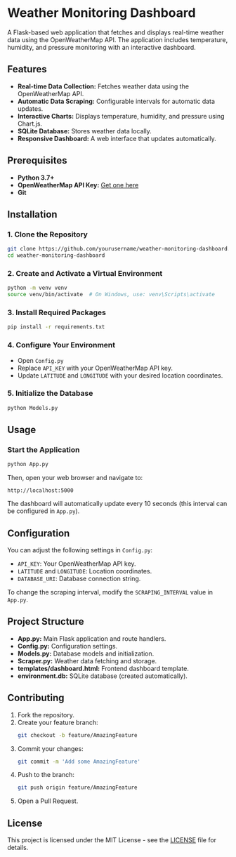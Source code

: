 # Weather Monitoring Dashboard

A Flask-based web application that fetches and displays real-time weather data using the OpenWeatherMap API. The application includes temperature, humidity, and pressure monitoring with an interactive dashboard.

## Features
- **Real-time Data Collection:** Fetches weather data using the OpenWeatherMap API.
- **Automatic Data Scraping:** Configurable intervals for automatic data updates.
- **Interactive Charts:** Displays temperature, humidity, and pressure using Chart.js.
- **SQLite Database:** Stores weather data locally.
- **Responsive Dashboard:** A web interface that updates automatically.

## Prerequisites
- **Python 3.7+**
- **OpenWeatherMap API Key:** [Get one here](https://openweathermap.org/api)
- **Git**

## Installation

### 1. Clone the Repository
```bash
git clone https://github.com/yourusername/weather-monitoring-dashboard.git
cd weather-monitoring-dashboard
```

### 2. Create and Activate a Virtual Environment
```bash
python -m venv venv
source venv/bin/activate  # On Windows, use: venv\Scripts\activate
```

### 3. Install Required Packages
```bash
pip install -r requirements.txt
```

### 4. Configure Your Environment
- Open `Config.py`
- Replace `API_KEY` with your OpenWeatherMap API key.
- Update `LATITUDE` and `LONGITUDE` with your desired location coordinates.

### 5. Initialize the Database
```bash
python Models.py
```

## Usage

### Start the Application
```bash
python App.py
```

Then, open your web browser and navigate to:

```
http://localhost:5000
```

The dashboard will automatically update every 10 seconds (this interval can be configured in `App.py`).

## Configuration
You can adjust the following settings in `Config.py`:
- `API_KEY`: Your OpenWeatherMap API key.
- `LATITUDE` and `LONGITUDE`: Location coordinates.
- `DATABASE_URI`: Database connection string.

To change the scraping interval, modify the `SCRAPING_INTERVAL` value in `App.py`.

## Project Structure
- **App.py:** Main Flask application and route handlers.
- **Config.py:** Configuration settings.
- **Models.py:** Database models and initialization.
- **Scraper.py:** Weather data fetching and storage.
- **templates/dashboard.html:** Frontend dashboard template.
- **environment.db:** SQLite database (created automatically).

## Contributing
1. Fork the repository.
2. Create your feature branch:
   ```bash
   git checkout -b feature/AmazingFeature
   ```
3. Commit your changes:
   ```bash
   git commit -m 'Add some AmazingFeature'
   ```
4. Push to the branch:
   ```bash
   git push origin feature/AmazingFeature
   ```
5. Open a Pull Request.

## License
This project is licensed under the MIT License - see the [LICENSE](LICENSE) file for details.
